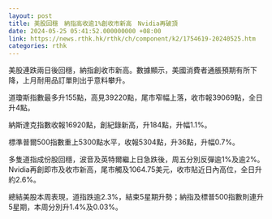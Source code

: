 ```yaml
---
layout: post
title: 美股回穩　納指高收逾1%創收市新高　Nvidia再破頂
date: 2024-05-25 05:41:52.000000000 +08:00
link: https://news.rthk.hk/rthk/ch/component/k2/1754619-20240525.htm
categories: rthk
---
```


美股連跌兩日後回穩，納指創收市新高。數據顯示，美國消費者通脹預期有所下降，上月耐用品訂單則出乎意料攀升。

道瓊斯指數最多升155點，高見39220點，尾市窄幅上落，收市報39069點，全日升4點。

納斯達克指數收報16920點，創紀錄新高，升184點，升幅1.1%。

標準普爾500指數重上5300點水平，收報5304點，升36點，升幅0.7%。

多隻道指成份股回穩，波音及英特爾繼上日急跌後，周五分別反彈逾1%及逾2%。Nvidia再創即市及收市新高，尾市觸及1064.75美元，收市貼近日內高位，全日升約2.6%。

總結美股本周表現，道指跌逾2.3%，結束5星期升勢；納指及標普500指數則連升5星期，本周分別升1.4%及0.03%。
